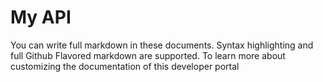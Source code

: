 # My API

You can write full markdown in these documents. Syntax highlighting and full
Github Flavored markdown are supported. To learn more about customizing the
documentation of this developer portal